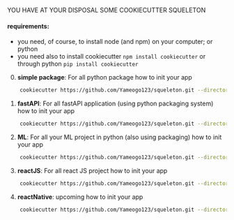 

YOU HAVE AT YOUR DISPOSAL SOME COOKIECUTTER SQUELETON


#### requirements: 
- you need, of course, to install node (and npm) on your computer; or python
- you need also to install cookiecutter `npm install cookiecutter` or through python `pip install cookiecutter`


0. **simple package**: For all python package
how to init your app
```bash
    cookiecutter https://github.com/Yameogo123/squeleton.git --directory="pythonPackage"
```

1. **fastAPI**: For all fastAPI application (using python packaging system)
how to init your app
```bash
    cookiecutter https://github.com/Yameogo123/squeleton.git --directory="fastAPI"
```

2. **ML**: For all your ML project in python (also using packaging)
how to init your app
```bash
    cookiecutter https://github.com/Yameogo123/squeleton.git --directory="ML"
```

3. **reactJS**: For all react JS project
how to init your app
```bash
    cookiecutter https://github.com/Yameogo123/squeleton.git --directory="reactJS"
```

4. **reactNative**: upcoming
how to init your app
```bash
    cookiecutter https://github.com/Yameogo123/squeleton.git --directory="reactNative"
```